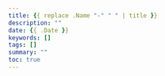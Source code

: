 ```yaml
---
title: {{ replace .Name "-" " " | title }}
description: ""
date: {{ .Date }}
keywords: []
tags: []
summary: ""
toc: true
---
```

